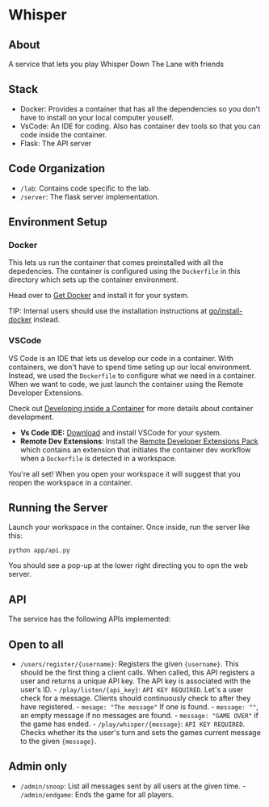 # Whisper

## About

A service that lets you play Whisper Down The Lane with friends

## Stack

- Docker: Provides a container that has all the dependencies so you don't have
to install on your local computer youself.  
- VsCode: An IDE for coding. Also has container dev tools so that you can code
inside the container. 
- Flask: The API server 

## Code Organization

- `/lab`: Contains code specific to the lab.  
- `/server`: The flask server implementation.

## Environment Setup

### Docker

This lets us run the container that comes preinstalled with all the depedencies.
The container is configured using the `Dockerfile` in this directory which sets
up the container environment.

Head over to [Get Docker](http://docs.docker.com/get-docker/) and install it for
your system.

TIP: Internal users should use the installation instructions at
[go/install-docker](http://go/install-docker) instead.

### VSCode

VS Code is an IDE that lets us develop our code in a container. With containers,
we don't have to spend time seting up our local environment. Instead, we used
the `Dockerfile` to configure what we need in a container. When we want to code,
we just launch the container using the Remote Developer Extensions.

Check out [Developing inside a
Container](https://code.visualstudio.com/docs/devcontainers/containers) for more
details about container development.


- __Vs Code IDE:__ [Download](http://code.visualstudio.com/download) and install
VSCode for your system. 
- __Remote Dev Extensions__: Install the [Remote Developer Extensions
Pack](https://marketplace.visualstudio.com/items?itemName=ms-vscode-remote.vscode-remote-extensionpack)
which contains an extension that initiates the container dev workflow when a
`Dockerfile` is detected in a workspace.

You're all set! When you open your workspace it will suggest that you reopen the
workspace in a container.

## Running the Server

Launch your workspace in the container. Once inside, run the server like this:

    python app/api.py

You should see a pop-up at the lower right directing you to opn the web server.

## API

The service has the following APIs implemented:

## Open to all
- `/users/register/{username}`: Registers the given `{username}`. This should be
the first thing a client calls. When called, this API registers a user and
returns a unique API key. The API key is associated with the user's ID.  -
`/play/listen/{api_key}`: `API KEY REQUIRED`. Let's a user check for a message.
Clients should continuously check to after they have registered.  - `mesage:
"The message"` If one is found.  - `message: ""`, an empty message if no
messages are found.  - `message: "GAME OVER"` if the game has ended.  -
`/play/whisper/{message}`: `API KEY REQUIRED`. Checks whether its the user's
turn and sets the games current message to the given `{message}`.

## Admin only

- `/admin/snoop`: List all messages sent by all users at the given time.  -
`/admin/endgame`: Ends the game for all players.